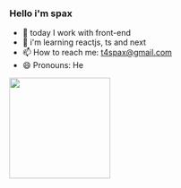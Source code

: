 ### Hello i'm spax 

- 🔭 today I work with front-end
- 🌱 i'm learning reactjs, ts and next
- 📫 How to reach me: t4spax@gmail.com
- 😄 Pronouns: He
<div>
  <a href="https://github.com/T4SpaX">
  <img height="180em" src="https://github-readme-stats.vercel.app/api?username=T4SpaX&show_icons=true">
</div>

